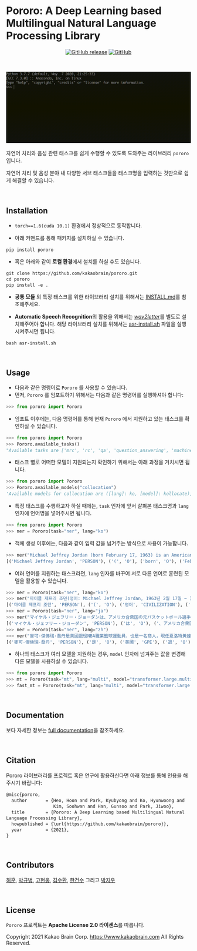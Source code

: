 # Pororo: A Deep Learning based Multilingual Natural Language Processing Library

<p align="center">
  <a href="https://github.com/kakaobrain/pororo/releases"><img alt="GitHub release" src="https://img.shields.io/github/release/kakaobrain/pororo.svg" /></a>
  <a href="https://github.com/kakaobrain/pororo/blob/master/LICENSE"><img alt="GitHub" src="https://img.shields.io/github/license/kakaobrain/pororo.svg?color=blue" /></a>
</p>

<br>

![](assets/usage.gif)

자연어 처리와 음성 관련 태스크를 쉽게 수행할 수 있도록 도와주는 라이브러리 `pororo` 입니다.

자연어 처리 및 음성 분야 내 다양한 서브 태스크들을 태스크명을 입력하는 것만으로 쉽게 해결할 수 있습니다.

<br>

## Installation

- `torch==1.6(cuda 10.1)` 환경에서 정상적으로 동작합니다.

- 아래 커맨드를 통해 패키지를 설치하실 수 있습니다.

```console
pip install pororo
```

- 혹은 아래와 같이 **로컬 환경**에서 설치를 하실 수도 있습니다.

```console
git clone https://github.com/kakaobrain/pororo.git
cd pororo
pip install -e .
```

- **공통 모듈** 외 특정 태스크를 위한 라이브러리 설치를 위해서는 [INSTALL.md](INSTALL.ko.md)를 참조해주세요.

- **Automatic Speech Recognition**의 활용을 위해서는 [_wav2letter_](https://github.com/facebookresearch/wav2letter)를 별도로 설치해주어야 합니다. 해당 라이브러리 설치를 위해서는 [asr-install.sh](asr-install.sh) 파일을 실행시켜주시면 됩니다.

```console
bash asr-install.sh
```

<br>

## Usage

- 다음과 같은 명령어로 `Pororo` 를 사용할 수 있습니다.
- 먼저, `Pororo` 를 임포트하기 위해서는 다음과 같은 명령어를 실행하셔야 합니다:

```python
>>> from pororo import Pororo
```

- 임포트 이후에는, 다음 명령어를 통해 현재 `Pororo` 에서 지원하고 있는 태스크를 확인하실 수 있습니다.

```python
>>> from pororo import Pororo
>>> Pororo.available_tasks()
"Available tasks are ['mrc', 'rc', 'qa', 'question_answering', 'machine_reading_comprehension', 'reading_comprehension', 'sentiment', 'sentiment_analysis', 'nli', 'natural_language_inference', 'inference', 'fill', 'fill_in_blank', 'fib', 'para', 'pi', 'cse', 'contextual_subword_embedding', 'similarity', 'sts', 'semantic_textual_similarity', 'sentence_similarity', 'sentvec', 'sentence_embedding', 'sentence_vector', 'se', 'inflection', 'morphological_inflection', 'g2p', 'grapheme_to_phoneme', 'grapheme_to_phoneme_conversion', 'w2v', 'wordvec', 'word2vec', 'word_vector', 'word_embedding', 'tokenize', 'tokenise', 'tokenization', 'tokenisation', 'tok', 'segmentation', 'seg', 'mt', 'machine_translation', 'translation', 'pos', 'tag', 'pos_tagging', 'tagging', 'const', 'constituency', 'constituency_parsing', 'cp', 'pg', 'collocation', 'collocate', 'col', 'word_translation', 'wt', 'summarization', 'summarisation', 'text_summarization', 'text_summarisation', 'summary', 'gec', 'review', 'review_scoring', 'lemmatization', 'lemmatisation', 'lemma', 'ner', 'named_entity_recognition', 'entity_recognition', 'zero-topic', 'dp', 'dep_parse', 'caption', 'captioning', 'asr', 'speech_recognition', 'st', 'speech_translation', 'ocr', 'srl', 'semantic_role_labeling', 'p2g', 'aes', 'essay', 'qg', 'question_generation', 'age_suitability']"
```

- 태스크 별로 어떠한 모델이 지원되는지 확인하기 위해서는 아래 과정을 거치시면 됩니다.

```python
>>> from pororo import Pororo
>>> Pororo.available_models("collocation")
'Available models for collocation are ([lang]: ko, [model]: kollocate), ([lang]: en, [model]: collocate.en), ([lang]: ja, [model]: collocate.ja), ([lang]: zh, [model]: collocate.zh)'
```

- 특정 태스크를 수행하고자 하실 때에는, `task` 인자에 앞서 살펴본 태스크명과 `lang` 인자에 언어명을 넣어주시면 됩니다.

```python
>>> from pororo import Pororo
>>> ner = Pororo(task="ner", lang="ko")
```

- 객체 생성 이후에는, 다음과 같이 입력 값을 넘겨주는 방식으로 사용이 가능합니다.

```python
>>> ner("Michael Jeffrey Jordan (born February 17, 1963) is an American businessman and former professional basketball player.")
[('Michael Jeffrey Jordan', 'PERSON'), ('(', 'O'), ('born', 'O'), ('February 17, 1963)', 'DATE'), ('is', 'O'), ('an', 'O'), ('American', 'NORP'), ('businessman', 'O'), ('and', 'O'), ('former', 'O'), ('professional', 'O'), ('basketball', 'O'), ('player', 'O'), ('.', 'O')]
```

- 여러 언어를 지원하는 태스크라면, `lang` 인자를 바꾸어 서로 다른 언어로 훈련된 모델을 활용할 수 있습니다.

```python
>>> ner = Pororo(task="ner", lang="ko")
>>> ner("마이클 제프리 조던(영어: Michael Jeffrey Jordan, 1963년 2월 17일 ~ )은 미국의 은퇴한 농구 선수이다.")
[('마이클 제프리 조던', 'PERSON'), ('(', 'O'), ('영어', 'CIVILIZATION'), (':', 'O'), (' ', 'O'), ('Michael Jeffrey Jordan', 'PERSON'), (',', 'O'), (' ', 'O'), ('1963년 2월 17일 ~', 'DATE'), (' ', 'O'), (')은', 'O'), (' ', 'O'), ('미국', 'LOCATION'), ('의', 'O'), (' ', 'O'), ('은퇴한', 'O'), (' ', 'O'), ('농구 선수', 'CIVILIZATION'), ('이다.', 'O')]
>>> ner = Pororo(task="ner", lang="ja")
>>> ner("マイケル・ジェフリー・ジョーダンは、アメリカ合衆国の元バスケットボール選手")
[('マイケル・ジェフリー・ジョーダン', 'PERSON'), ('は', 'O'), ('、アメリカ合衆国', 'O'), ('の', 'O'), ('元', 'O'), ('バスケットボール', 'O'), ('選手', 'O')]
>>> ner = Pororo(task="ner", lang="zh")
>>> ner("麥可·傑佛瑞·喬丹是美國退役NBA職業籃球運動員，也是一名商人，現任夏洛特黃蜂董事長及主要股東")
[('麥可·傑佛瑞·喬丹', 'PERSON'), ('是', 'O'), ('美國', 'GPE'), ('退', 'O'), ('役', 'O'), ('nba', 'ORG'), ('職', 'O'), ('業', 'O'), ('籃', 'O'), ('球', 'O'), ('運', 'O'), ('動', 'O'), ('員', 'O'), ('，', 'O'), ('也', 'O'), ('是', 'O'), ('一', 'O'), ('名', 'O'), ('商', 'O'), ('人', 'O'), ('，', 'O'), ('現', 'O'), ('任', 'O'), ('夏洛特黃蜂', 'ORG'), ('董', 'O'), ('事', 'O'), ('長', 'O'), ('及', 'O'), ('主', 'O'), ('要', 'O'), ('股', 'O'), ('東', 'O')]
```

- 하나의 태스크가 여러 모델을 지원하는 경우, `model` 인자에 넘겨주는 값을 변경해 다른 모델을 사용하실 수 있습니다.

```python
>>> from pororo import Pororo
>>> mt = Pororo(task="mt", lang="multi", model="transformer.large.multi.mtpg")
>>> fast_mt = Pororo(task="mt", lang="multi", model="transformer.large.multi.fast.mtpg")
```

<br>

## Documentation

보다 자세한 정보는 [full documentation]()을 참조하세요.

<br>

## Citation

Pororo 라이브러리를 프로젝트 혹은 연구에 활용하신다면 아래 정보를 통해 인용을 해주시기 바랍니다:

```
@misc{pororo,
  author       = {Heo, Hoon and Park, Kyubyong and Ko, Hyunwoong and
                  Kim, Soohwan and Han, Gunsoo and Park, Jiwoo},
  title        = {Pororo: A Deep Learning based Multilingual Natural Language Processing Library},
  howpublished = {\url{https://github.com/kakaobrain/pororo}},
  year         = {2021},
}
```

<br>

## Contributors

[허훈](https://github.com/huffon), [박규병](https://github.com/Kyubyong), [고현웅](https://github.com/hyunwoongko), [김수환](https://github.com/sooftware), [한건수](https://github.com/robinsongh381) 그리고 [박지우](https://github.com/bernardscumm)

<br>

## License

`Pororo` 프로젝트는 **Apache License 2.0 라이센스**를 따릅니다.

Copyright 2021 Kakao Brain Corp. <https://www.kakaobrain.com> All Rights Reserved.
